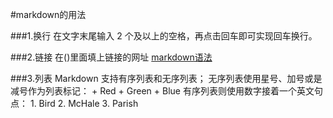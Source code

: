 #markdown的用法

###1.换行
	在文字末尾输入 2 个及以上的空格，再点击回车即可实现回车换行。

###2.链接
	[]() 在()里面填上链接的网址
[markdown语法](http://www.appinn.com/markdown/)

###3.列表
	Markdown 支持有序列表和无序列表；
	无序列表使用星号、加号或是减号作为列表标记：
	+   Red
	+   Green
	+   Blue
	有序列表则使用数字接着一个英文句点：
	1.  Bird
	2.  McHale
	3.  Parish
